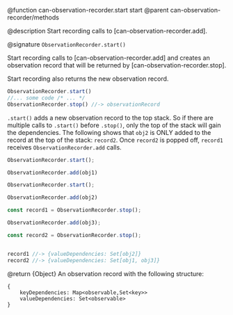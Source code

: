 @function can-observation-recorder.start start
@parent can-observation-recorder/methods

@description Start recording calls to [can-observation-recorder.add].

@signature `ObservationRecorder.start()`

Start recording calls to [can-observation-recorder.add] and creates an
observation record that will be returned by [can-observation-recorder.stop].

Start recording also returns the new observation record.

```js
ObservationRecorder.start()
//... some code /* ... */
ObservationRecorder.stop() //-> observationRecord
```

`.start()` adds a new observation record to the top stack.  So if there are multiple calls to
`.start()` before `.stop()`, only the top of the stack will gain the dependencies. The following shows that
`obj2` is ONLY added to the record at the top of the stack: `record2`.  Once `record2` is popped off,
`record1` receives `ObservationRecorder.add` calls.

```js
ObservationRecorder.start();

ObservationRecorder.add(obj1)

ObservationRecorder.start();

ObservationRecorder.add(obj2)

const record1 = ObservationRecorder.stop();

ObservationRecorder.add(obj3);

const record2 = ObservationRecorder.stop();


record1 //-> {valueDependencies: Set[obj2]}
record2 //-> {valueDependencies: Set[obj1, obj3]}
```


@return {Object} An observation record with the following structure:

  ```
  {
      keyDependencies: Map<observable,Set<key>>
      valueDependencies: Set<observable>
  }
  ```
